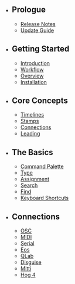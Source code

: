 - ## Prologue
    - [Release Notes](/docs/{{version}}/releases)
    - [Update Guide](/docs/{{version}}/update)
- ## Getting Started
    - [Introduction](/docs/{{version}}/introduction)
    - [Workflow](/docs/{{version}}/workflow)
    - [Overview](/docs/{{version}}/overview)
    - [Installation](/docs/{{version}}/installation)
- ## Core Concepts
    - [Timelines](/docs/{{version}}/timelines)
    - [Stamps](/docs/{{version}}/stamps)
    - [Connections](/docs/{{version}}/connections)
    - [Leading](/docs/{{version}}/leading)
- ## The Basics
    - [Command Palette](/docs/{{version}}/command-palette)
    - [Type](/docs/{{version}}/type)
    - [Assignment](/docs/{{version}}/assignment)
    - [Search](/docs/{{version}}/search)
    - [Find](/docs/{{version}}/find)
    - [Keyboard Shortcuts](/docs/{{version}}/keyboard-shortcuts)
- ## Connections
    - [OSC](/docs/{{version}}/osc)
    - [MIDI](/docs/{{version}}/midi)
    - [Serial](/docs/{{version}}/serial)
    - [Eos](/docs/{{version}}/eos)
    - [QLab](/docs/{{version}}/qlab)
    - [Disguise](/docs/{{version}}/disguise)
    - [Mitti](/docs/{{version}}/mitti)
    - [Hog 4](/docs/{{version}}/hog-4)
